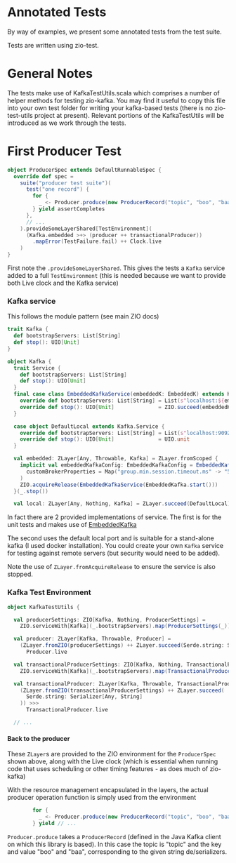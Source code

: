 # Annotated Tests

By way of examples, we present some annotated tests from the test suite.

Tests are written using zio-test.

# General Notes

The tests make use of KafkaTestUtils.scala which comprises a number of helper methods
for testing zio-kafka. You may find it useful to copy this file into your own test
folder for writing your kafka-based tests (there is no zio-test-utils project
at present). Relevant portions of the KafkaTestUtils will be introduced as we work
through the tests.

# First Producer Test

```scala
object ProducerSpec extends DefaultRunnableSpec {
  override def spec =
    suite("producer test suite")(
      test("one record") {
        for {
          _ <- Producer.produce(new ProducerRecord("topic", "boo", "baa"), Serde.string, Serde.string)
        } yield assertCompletes
      },
      // ...
    ).provideSomeLayerShared[TestEnvironment](
      (Kafka.embedded >+> (producer ++ transactionalProducer))
        .mapError(TestFailure.fail) ++ Clock.live
    )
}
```

First note the `.provideSomeLayerShared`. This gives the tests a `Kafka` service
added to a full `TestEnvironment` (this is needed because we want to provide both
Live clock and the Kafka service)

### Kafka service

This follows the module pattern (see main ZIO docs)

```scala
trait Kafka {
  def bootstrapServers: List[String]
  def stop(): UIO[Unit]
}

object Kafka {
  trait Service {
    def bootstrapServers: List[String]
    def stop(): UIO[Unit]
  }
  final case class EmbeddedKafkaService(embeddedK: EmbeddedK) extends Kafka.Service {
    override def bootstrapServers: List[String] = List(s"localhost:${embeddedK.config.kafkaPort}")
    override def stop(): UIO[Unit]              = ZIO.succeed(embeddedK.stop(true))
  }

  case object DefaultLocal extends Kafka.Service {
    override def bootstrapServers: List[String] = List(s"localhost:9092")
    override def stop(): UIO[Unit]              = UIO.unit
  }

  val embedded: ZLayer[Any, Throwable, Kafka] = ZLayer.fromScoped {
    implicit val embeddedKafkaConfig: EmbeddedKafkaConfig = EmbeddedKafkaConfig(
      customBrokerProperties = Map("group.min.session.timeout.ms" -> "500", "group.initial.rebalance.delay.ms" -> "0")
    )
    ZIO.acquireRelease(EmbeddedKafkaService(EmbeddedKafka.start()))
  }(_.stop())

  val local: ZLayer[Any, Nothing, Kafka] = ZLayer.succeed(DefaultLocal)
```

In fact there are 2 provided implementations of service. The first is for the unit
tests and makes use of [EmbeddedKafka](https://github.com/embeddedkafka/embedded-kafka)

The second uses the default local port and is suitable for a stand-alone kafka
(I used docker installation). You could create your own `Kafka` service for testing
against remote servers (but security would need to be added).

Note the use of `ZLayer.fromAcquireRelease` to ensure the service is also stopped.

### Kafka Test Environment

```scala
object KafkaTestUtils {

  val producerSettings: ZIO[Kafka, Nothing, ProducerSettings] =
    ZIO.serviceWith[Kafka](_.bootstrapServers).map(ProducerSettings(_))

  val producer: ZLayer[Kafka, Throwable, Producer] =
    (ZLayer.fromZIO(producerSettings) ++ ZLayer.succeed(Serde.string: Serializer[Any, String])) >>>
      Producer.live

  val transactionalProducerSettings: ZIO[Kafka, Nothing, TransactionalProducerSettings] =
    ZIO.serviceWith[Kafka](_.bootstrapServers).map(TransactionalProducerSettings(_, "test-transaction"))

  val transactionalProducer: ZLayer[Kafka, Throwable, TransactionalProducer] =
    (ZLayer.fromZIO(transactionalProducerSettings) ++ ZLayer.succeed(
      Serde.string: Serializer[Any, String]
    )) >>>
      TransactionalProducer.live

  // ...
```

#### Back to the producer

These `ZLayer`s are provided to the ZIO environment for the `ProducerSpec` shown
above, along with the Live clock (which is essential when running code that
uses scheduling or other timing features - as does much of zio-kafka)

With the resource management encapsulated in the layers, the actual producer
operation function is simply used from the environment
```scala
        for {
          _ <- Producer.produce(new ProducerRecord("topic", "boo", "baa"), Serde.string, Serde.string)
        } yield // ...
```
`Producer.produce` takes a `ProducerRecord` (defined in the Java Kafka client on which
this library is based). In this case the topic is "topic" and the key and value
"boo" and "baa", corresponding to the given string de/serializers.
